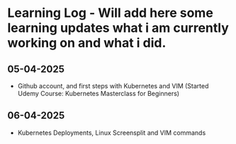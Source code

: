 # Learning Log - Will add here some learning updates what i am currently working on and what i did.

## 05-04-2025
- Github account, and first steps with Kubernetes and VIM (Started Udemy Course: Kubernetes Masterclass for Beginners)

## 06-04-2025
- Kubernetes Deployments, Linux Screensplit and VIM commands


